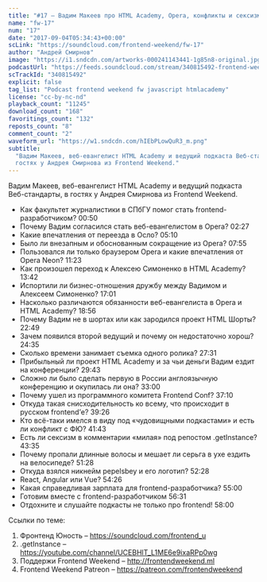 ```yaml
---
title: "#17 – Вадим Макеев про HTML Academy, Opera, конфликты и сексизм"
name: "fw-17"
num: "17"
date: "2017-09-04T05:34:43+00:00"
scLink: "https://soundcloud.com/frontend-weekend/fw-17"
author: "Андрей Смирнов"
image: "https://i1.sndcdn.com/artworks-000241143441-1g85n8-original.jpg"
podcastUrl: "https://feeds.soundcloud.com/stream/340815492-frontend-weekend-fw-17.m4a"
scTrackId: "340815492"
explicit: false
tag_list: "Podcast frontend weekend fw javascript htmlacademy"
license: "cc-by-nc-nd"
playback_count: "11245"
download_count: "168"
favoritings_count: "132"
reposts_count: "8"
comment_count: "2"
waveform_url: "https://w1.sndcdn.com/hIEbPLowQuR3_m.png"
subtitle:
  "Вадим Макеев, веб-евангелист HTML Academy и ведущий подкаста Веб-стандарты, в
  гостях у Андрея Смирнова из Frontend Weekend."
---
```


Вадим Макеев, веб-евангелист HTML Academy и ведущий подкаста Веб-стандарты, в
гостях у Андрея Смирнова из Frontend Weekend.

- Как факультет журналистики в СПбГУ помог стать frontend-разработчиком?
  <timecode sec="50">00:50</timecode>
- Почему Вадим согласился стать веб-евангелистом в Opera?
  <timecode sec="147">02:27</timecode>
- Какие впечатления от переезда в Осло? <timecode sec="310">05:10</timecode>
- Было ли внезапным и обоснованным сокращение из Opera?
  <timecode sec="475">07:55</timecode>
- Пользовался ли только браузером Opera и какие впечатления от Opera Neon?
  <timecode sec="683">11:23</timecode>
- Как произошел переход к Алексею Симоненко в HTML Academy?
  <timecode sec="822">13:42</timecode>
- Испортили ли бизнес-отношения дружбу между Вадимом и Алексеем Симоненко?
  <timecode sec="1021">17:01</timecode>
- Насколько различаются обязанности веб-евангелиста в Opera и HTML Academy?
  <timecode sec="1136">18:56</timecode>
- Почему Вадим не в шортах или как зародился проект HTML Шорты?
  <timecode sec="1369">22:49</timecode>
- Зачем появился второй ведущий и почему он недостаточно хорош?
  <timecode sec="1475">24:35</timecode>
- Сколько времени занимает съемка одного ролика?
  <timecode sec="1651">27:31</timecode>
- Прибыльный ли проект HTML Academy и за чьи деньги Вадим ездит на конференции?
  <timecode sec="1783">29:43</timecode>
- Сложно ли было сделать первую в России англоязычную конференцию и окупилась ли
  она? <timecode sec="1980">33:00</timecode>
- Почему ушел из программного комитета Frontend Conf?
  <timecode sec="2230">37:10</timecode>
- Откуда такая снисходительность ко всему, что происходит в русском frontend’е?
  <timecode sec="2366">39:26</timecode>
- Кто всё-таки имелся в виду под «чудовищными подкастами» и есть ли конфликт с
  ФЮ? <timecode sec="2503">41:43</timecode>
- Есть ли сексизм в комментарии «милая» под репостом .getInstance?
  <timecode sec="2615">43:35</timecode>
- Почему пропали длинные волосы и мешает ли серьга в ухе ездить на велосипеде?
  <timecode sec="3088">51:28</timecode>
- Откуда взялся никнейм pepelsbey и его логотип?
  <timecode sec="3148">52:28</timecode>
- React, Angular или Vue? <timecode sec="3266">54:26</timecode>
- Какая справедливая зарплата для frontend-разработчика?
  <timecode sec="3300">55:00</timecode>
- Готовим вместе с frontend-разработчиком <timecode sec="3391">56:31</timecode>
- Отдохните и слушайте подкасты не только про frontend!
  <timecode sec="3480">58:00</timecode>

Ссылки по теме:

1. Фронтенд Юность – <https://soundcloud.com/frontend_u>
2. .getInstance – <https://youtube.com/channel/UCEBHlT_L1ME6e9ixaRPp0wg>
3. Поддержи Frontend Weekend – <http://frontendweekend.ml>
4. Frontend Weekend Patreon – <https://patreon.com/frontendweekend>
